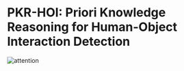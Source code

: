 # PKR-HOI: Priori Knowledge Reasoning for Human-Object Interaction Detection
![attention](https://user-images.githubusercontent.com/23740707/141664509-895e4eb6-f36a-46ea-b610-80abe075c7df.png)
